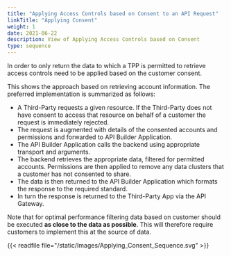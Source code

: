 ```yaml
---
title: "Applying Access Controls based on Consent to an API Request"
linkTitle: "Applying Consent"
weight: 1
date: 2021-06-22
description: View of Applying Access Controls based on Consent
type: sequence
---
```


In order to only return the data to which a TPP is permitted to retrieve access controls need to be applied based on the customer consent.

This shows the approach based on retrieving account information. The preferred implementation is summarized as follows:

* A Third-Party requests a given resource. If the Third-Party does not have consent to access that resource on behalf of a customer the request is immediately rejected.
* The request is augmented with details of the consented accounts and permissions and forwarded to API Builder Application.
* The API Builder Application calls the backend using appropriate transport and arguments.
* The backend retrieves the appropriate data, filtered for permitted accounts. Permissions are then applied to remove any data clusters that a customer has not consented to share.
* The data is then returned to the API Builder Application which formats the response to the required standard.
* In turn the response is returned to the Third-Party App via the API Gateway.

Note that for optimal performance filtering data based on customer should be executed **as close to the data as possible**. This will therefore require customers to implement this at the source of data.

{{< readfile file="/static/Images/Applying_Consent_Sequence.svg" >}}
